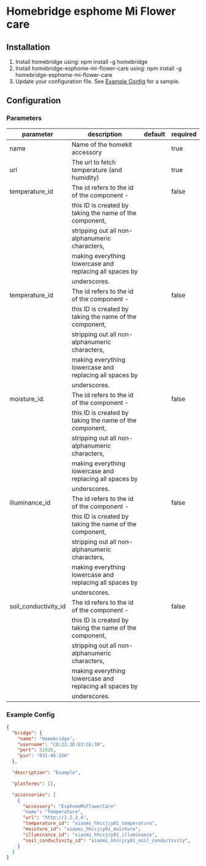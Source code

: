 # Homebridge esphome Mi Flower care

## Installation

1. Install homebridge using: npm install -g homebridge
2. Install homebridge-esphome-mi-flower-care using: npm install -g homebridge-esphome-mi-flower-care
3. Update your configuration file. See [Example Config](#example-config) for a sample.

## Configuration

### Parameters
| parameter             | description                                                | default                 | required |
|-----------------------|------------------------------------------------------------|-------------------------|----------|
| name                  | Name of the homekit accessory                              |                         | true     |
| url                   | The url to fetch temperature (and humidity)                |                         | true     |
| temperature_id        | The id refers to the id of the component -                 |                         | false    |
|                       | this ID is created by taking the name of the component,    |                         |          |
|                       | stripping out all non-alphanumeric characters,             |                         |          |
|                       | making everything lowercase and replacing all spaces by    |                         |          |
|                       | underscores.                                               |                         |          |
| temperature_id        | The id refers to the id of the component -                 |                         | false    |
|                       | this ID is created by taking the name of the component,    |                         |          |
|                       | stripping out all non-alphanumeric characters,             |                         |          |
|                       | making everything lowercase and replacing all spaces by    |                         |          |
|                       | underscores.                                               |                         |          |
| moisture_id.          | The id refers to the id of the component -                 |                         | false    |
|                       | this ID is created by taking the name of the component,    |                         |          |
|                       | stripping out all non-alphanumeric characters,             |                         |          |
|                       | making everything lowercase and replacing all spaces by    |                         |          |
|                       | underscores.                                               |                         |          |
| illuminance_id        | The id refers to the id of the component -                 |                         | false    |
|                       | this ID is created by taking the name of the component,    |                         |          |
|                       | stripping out all non-alphanumeric characters,             |                         |          |
|                       | making everything lowercase and replacing all spaces by    |                         |          |
|                       | underscores.                                               |                         |          |
| soil_conductivity_id  | The id refers to the id of the component -                 |                         | false    |
|                       | this ID is created by taking the name of the component,    |                         |          |
|                       | stripping out all non-alphanumeric characters,             |                         |          |
|                       | making everything lowercase and replacing all spaces by    |                         |          |
|                       | underscores.                                               |                         |          |




### Example Config

```json
{
  "bridge": {
    "name": "Homebridge",
    "username": "CD:22:3D:E3:CE:30",
    "port": 51826,
    "pin": "031-45-156"
  },

  "description": "Example",

  "platforms": [],

  "accessories": [
    {
      "accessory": "EsphomeMiFlowerCare"
      "name": "Temperature",
      "url": "http://1.2.3.4",
      "temperature_id": "xiaomi_hhccjcy01_temperature",
      "moisture_id": "xiaomi_hhccjcy01_moisture",
      "illuminance_id": "xiaomi_hhccjcy01_illuminance",
      "soil_conductivity_id": "xiaomi_hhccjcy01_soil_conductivity",
    }
  ]
}
```
